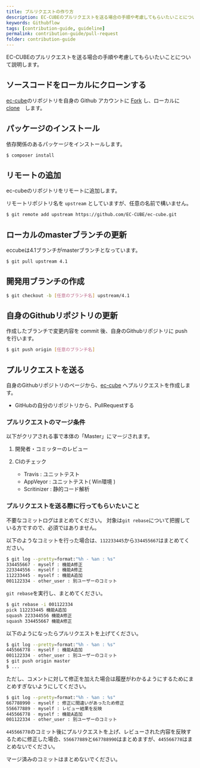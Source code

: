```yaml
---
title: プルリクエストの作り方
description: EC-CUBEのプルリクエストを送る場合の手順や考慮してもらいたいことについて説明します。
keywords: Githubflow
tags: [contribution-guide, guideline]
permalink: contribution-guide/pull-request
folder: contribution-guide
---
```


EC-CUBEのプルリクエストを送る場合の手順や考慮してもらいたいことについて説明します。

## ソースコードをローカルにクローンする

<a href="https://github.com/EC-CUBE/ec-cube" target="_blank">ec-cube</a>のリポジトリを自身の Github アカウントに <a href="https://help.github.com/ja/github/getting-started-with-github/fork-a-repo" target="_blank">Fork</a> し、ローカルに <a href="https://help.github.com/ja/github/creating-cloning-and-archiving-repositories/cloning-a-repository" target="_blank">clone</a>　します。

## パッケージのインストール

依存関係のあるパッケージをインストールします。

```sh
$ composer install
```

## リモートの追加

ec-cubeのリポジトリをリモートに追加します。

リモートリポジトリ名を `upstream` としていますが、任意の名前で構いません。

```sh
$ git remote add upstream https://github.com/EC-CUBE/ec-cube.git
```

## ローカルのmasterブランチの更新

eccubeは4.1ブランチがmasterブランチとなっています。

```sh
$ git pull upstream 4.1
```

## 開発用ブランチの作成

```sh
$ git checkout -b [任意のブランチ名] upstream/4.1
```

## 自身のGithubリポジトリの更新

作成したブランチで変更内容を commit 後、自身のGithubリポジトリに push を行います。

```sh
$ git push origin [任意のブランチ名]
```

## プルリクエストを送る

自身のGithubリポジトリのページから、<a href="https://github.com/EC-CUBE/ec-cube" target="_blank">ec-cube</a> へプルリクエストを作成します。

- GitHubの自分のリポジトリから、PullRequestする

### プルリクエストのマージ条件

以下がクリアされる事で本体の「Master」にマージされます。

1. 開発者・コミッターのレビュー

2. CIのチェック
    - Travis			 : ユニットテスト
    - AppVeyor		 : ユニットテスト( Win環境 )
    - Scritinizer	: 静的コード解析

### プルリクエストを送る際に行ってもらいたいこと

不要なコミットログはまとめてください。
対象は`git rebase`について把握している方ですので、必須ではありません。

以下のようなコミットを行った場合は、`112233445`から`334455667`はまとめてください。
```sh
$ git log --pretty=format:"%h - %an : %s"
334455667 - myself : 機能A修正
223344556 - myself : 機能A修正
112233445 - myself : 機能A追加
001122334 - other_user : 別ユーザーのコミット
```
`git rebase`を実行し、まとめてください。
```sh
$ git rebase -i 001122334
pick 112233445 機能A追加
squash 223344556 機能A修正
squash 334455667 機能A修正
```
以下のようになったらプルリクエストを上げてください。
```sh
$ git log --pretty=format:"%h - %an : %s"
445566778 - myself : 機能A追加
001122334 - other_user : 別ユーザーのコミット
$ git push origin master
$ ...
```

ただし、コメントに対して修正を加えた場合は履歴がわかるようにするためにまとめすぎないようにしてください。
```sh
$ git log --pretty=format:"%h - %an : %s"
667788990 - myself : 修正に間違いがあったため修正
556677889 - myself : レビュー結果を反映
445566778 - myself : 機能A追加
001122334 - other_user : 別ユーザーのコミット
```
`445566778`のコミット後にプルリクエストを上げ、レビューされた内容を反映するために修正した場合、`556677889`と`667788990`はまとめますが、`445566778`はまとめないでください。

マージ済みのコミットはまとめないでください。
